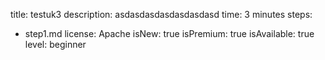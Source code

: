 title: testuk3
description: asdasdasdasdasdasdasd
time: 3 minutes
steps:
  - step1.md
license: Apache
isNew: true
isPremium: true
isAvailable: true
level: beginner
